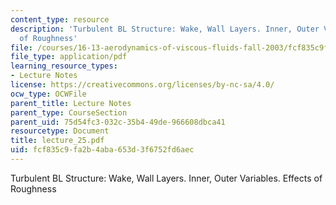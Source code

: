 ```yaml
---
content_type: resource
description: 'Turbulent BL Structure: Wake, Wall Layers. Inner, Outer Variables. Effects
  of Roughness'
file: /courses/16-13-aerodynamics-of-viscous-fluids-fall-2003/fcf835c9fa2b4aba653d3f6752fd6aec_lecture_25.pdf
file_type: application/pdf
learning_resource_types:
- Lecture Notes
license: https://creativecommons.org/licenses/by-nc-sa/4.0/
ocw_type: OCWFile
parent_title: Lecture Notes
parent_type: CourseSection
parent_uid: 75d54fc3-032c-35b4-49de-966608dbca41
resourcetype: Document
title: lecture_25.pdf
uid: fcf835c9-fa2b-4aba-653d-3f6752fd6aec
---
```

Turbulent BL Structure: Wake, Wall Layers. Inner, Outer Variables. Effects of Roughness